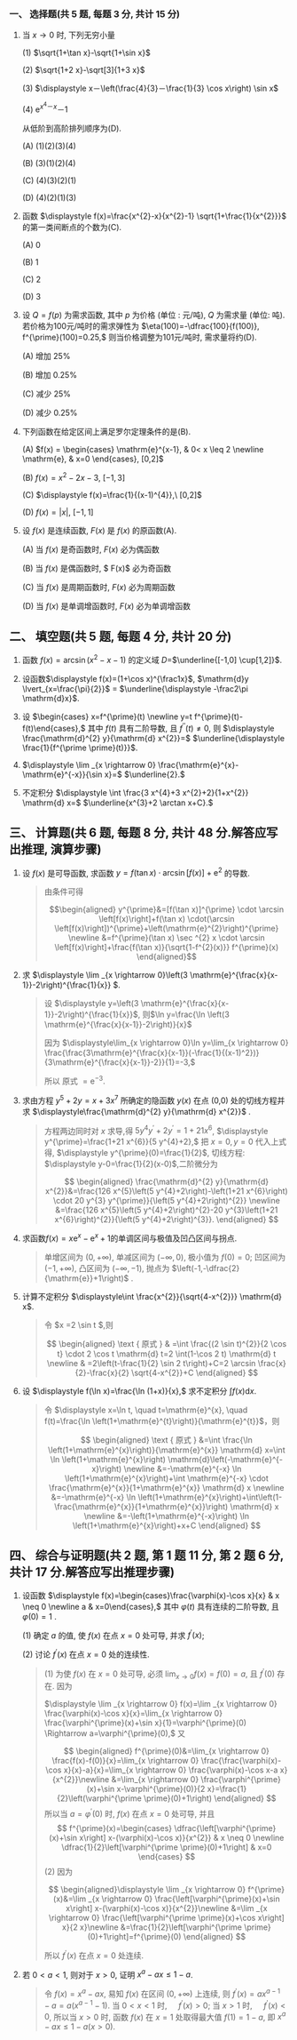 ### 一、 选择题(共 5 题,  每题 3 分,  共计 15 分)

1. 当 $x \rightarrow 0$ 时, 下列无穷小量

   (1) $\sqrt{1+\tan x}-\sqrt{1+\sin x}$

   (2) $\sqrt{1+2 x}-\sqrt[3]{1+3 x}$ 

   (3) $\displaystyle x－\left(\frac{4}{3}－\frac{1}{3} \cos x\right) \sin x$

   (4) $\displaystyle \mathrm{e}^{x^4－ x}－1$

   从低阶到高阶排列顺序为(D).

   (A) (1)(2)(3)(4)

   (B) (3)(1)(2)(4)

   (C) (4)(3)(2)(1)

   (D) (4)(2)(1)(3)




2. 函数 $\displaystyle f(x)=\frac{x^{2}-x}{x^{2}-1} \sqrt{1+\frac{1}{x^{2}}}$ 的第一类间断点的个数为(C).

   (A) 0   

   (B) 1  

   (C) 2  

   (D) 3

   

3. 设 $Q=f(p)$ 为需求函数, 其中 $p$ 为价格 (单位 : 元/吨), $Q$ 为需求量 (单位:  吨). 若价格为100元/吨时的需求弹性为 $\eta(100)=-\dfrac{100}{f(100)}, f^{\prime}(100)=0.25,$ 则当价格调整为101元/吨时, 需求量将约(D).

   (A) 增加 $25 \%$

   (B) 增加 $0.25 \%$

   (C) 减少 $25 \%$

   (D) 减少 $0.25 \%$

   

4. 下列函数在给定区间上满足罗尔定理条件的是(B).

   (A) $f(x) = \begin{cases} \mathrm{e}^{x-1}, & 0< x \leq 2 \newline  \mathrm{e}, & x=0 \end{cases}, [0,2]$ 

   (B) $f(x)=x^{2}-2 x-3, \ [-1,3]$

   (C) $\displaystyle f(x)=\frac{1}{(x-1)^{4}},\ [0,2]$

   (D) $f(x)=\lvert x\rvert,\ [-1,1]$

   

5. 设 $f(x)$ 是连续函数, $F(x)$ 是 $f(x)$ 的原函数(A).

   (A) 当 $f(x)$ 是奇函数时, $F(x)$ 必为偶函数

   (B) 当 $f(x)$ 是偶函数时, $ F(x)$ 必为奇函数

   (C) 当 $f(x)$ 是周期函数时, $F(x)$ 必为周期函数

   (D) 当 $f(x)$ 是单调增函数时, $F(x)$ 必为单调增函数

 


## 二、 填空题(共 5 题,  每题 4 分,  共计 20 分)

1. 函数 $f(x)=\arcsin \left(x^{2}-x-1\right)$ 的定义域 $D=$$\underline{[-1,0] \cup[1,2]}$.




2. 设函数$\displaystyle f(x)=(1+\cos x)^{\frac1x}$, $\mathrm{d}y \lvert_{x=\frac{\pi}{2}}$ = $\underline{\displaystyle -\frac2\pi \mathrm{d}x}$.

 

3. 设 $\begin{cases} x=f^{\prime}(t) \newline y=t f^{\prime}(t)-f(t)\end{cases},$ 其中 $f(t)$ 具有二阶导数, 且 $f^{\prime \prime}(t) \neq 0,$ 则 $\displaystyle \frac{\mathrm{d}^{2} y}{\mathrm{d} x^{2}}=$ $\underline{\displaystyle \frac{1}{f^{\prime \prime}(t)}}$.

 

4. $\displaystyle  \lim _{x \rightarrow 0} \frac{\mathrm{e}^{x}-\mathrm{e}^{-x}}{\sin x}=$ $\underline{2}.$

   


5. 不定积分 $\displaystyle \int \frac{3 x^{4}+3 x^{2}+2}{1+x^{2}} \mathrm{d} x=$ $\underline{x^{3}+2 \arctan x+C}.$



## 三、 计算题(共 6 题,  每题 8 分,  共计 48 分.解答应写出推理,  演算步骤)


1. 设 $f(x)$ 是可导函数, 求函数 $y=f(\tan x) \cdot \arcsin \left[f(x)\right]+\mathrm{e}^{2}$ 的导数.

   > 由条件可得
   > 
   > $$\begin{aligned}
   > 	y^{\prime}&=[f(\tan x)]^{\prime} \cdot \arcsin \left[f(x)\right]+f(\tan x) \cdot(\arcsin \left[f(x)\right])^{\prime}+\left(\mathrm{e}^{2}\right)^{\prime} \newline
   > 	&=f^{\prime}(\tan x) \sec ^{2} x \cdot \arcsin \left[f(x)\right]+\frac{f(\tan x)}{\sqrt{1-f^{2}(x)}} f^{\prime}(x)
   > 	\end{aligned}$$
   >
   > 


2. 求  $\displaystyle \lim _{x \rightarrow 0}\left(3 \mathrm{e}^{\frac{x}{x-1}}-2\right)^{\frac{1}{x}} $.

   > 设 $\displaystyle y=\left(3 \mathrm{e}^{\frac{x}{x-1}}-2\right)^{\frac{1}{x}}$, 则$\ln y=\frac{\ln \left(3 \mathrm{e}^{\frac{x}{x-1}}-2\right)}{x}$
   >
   > 因为 $\displaystyle\lim_{x \rightarrow 0}\ln y=\lim_{x \rightarrow 0} \frac{\frac{3\mathrm{e}^{\frac{x}{x-1}}(-\frac{1}{(x-1)^2})}{3\mathrm{e}^{\frac{x}{x-1}}-2}}{1}=-3,$
   >
   > 所以 原式 $=\mathrm{e}^{-3}$.	
   > 	


3. 求由方程 $y^{5}+2 y=x+3 x^{7}$ 所确定的隐函数 $y(x)$ 在点 (0,0) 处的切线方程并求 $\displaystyle\frac{\mathrm{d}^{2} y}{\mathrm{d} x^{2}}$ .

   > 方程两边同时对 $x$ 求导,得 $5 y^{4} y^{\prime}+2 y^{\prime}=1+21 x^{6}$, 
   > $\displaystyle y^{\prime}=\frac{1+21 x^{6}}{5 y^{4}+2},$ 把 $x=0, y=0$ 代入上式得, $\displaystyle y^{\prime}(0)=\frac{1}{2}$,
   > 切线方程: $\displaystyle y-0=\frac{1}{2}(x-0)$,二阶微分为
   > 
   > $$
   > \begin{aligned}
   > 	\frac{\mathrm{d}^{2} y}{\mathrm{d} x^{2}}&=\frac{126 x^{5}\left(5 y^{4}+2\right)-\left(1+21 x^{6}\right) \cdot 20 y^{3} y^{\prime}}{\left(5 y^{4}+2\right)^{2}} \newline
   >    &=\frac{126 x^{5}\left(5 y^{4}+2\right)^{2}-20 y^{3}\left(1+21 x^{6}\right)^{2}}{\left(5 y^{4}+2\right)^{3}}.
   > 	\end{aligned}
   > $$
   >
   >

4. 求函数$f(x)=x\mathrm{e}^x-\mathrm{e}^x+1$的单调区间与极值及凹凸区间与拐点.

   > 单增区间为 $(0,+\infty),$ 单减区间为 $(-\infty, 0),$ 极小值为 $f(0)=0$;
   > 凹区间为 $(-1,+\infty),$ 凸区间为 $(-\infty,-1),$ 抛点为 $\left(-1,-\dfrac{2}{\mathrm{e}}+1\right)$ .

5. 计算不定积分 $\displaystyle\int \frac{x^{2}}{\sqrt{4-x^{2}}} \mathrm{d} x$.

   > 令  $x =2 \sin t $,则
   > 
   > $$
   > \begin{aligned}
   > \text { 原式 } & =\int \frac{(2 \sin t)^{2}}{2 \cos t} \cdot 2 \cos t \mathrm{d} t=2 \int(1-\cos 2 t) \mathrm{d} t \newline
   >  & =2\left(t-\frac{1}{2} \sin 2 t\right)+C=2 \arcsin \frac{x}{2}-\frac{x}{2} \sqrt{4-x^{2}}+C
   > \end{aligned}
   > $$
   >


6. 设 $\displaystyle f(\ln x)=\frac{\ln (1+x)}{x},$ 求不定积分 $\displaystyle\int f(x) \mathrm{d} x$.

   > 令 $\displaystyle x=\ln t, \quad t=\mathrm{e}^{x}, \quad f(t)=\frac{\ln \left(1+\mathrm{e}^{t}\right)}{\mathrm{e}^{t}}$，则
   >
   > $$
   > \begin{aligned}
   > \text { 原式 } &=\int \frac{\ln \left(1+\mathrm{e}^{x}\right)}{\mathrm{e}^{x}} \mathrm{d} x=\int \ln \left(1+\mathrm{e}^{x}\right) \mathrm{d}\left(-\mathrm{e}^{-x}\right) \newline
   > &=-\mathrm{e}^{-x} \ln \left(1+\mathrm{e}^{x}\right)+\int \mathrm{e}^{-x} \cdot \frac{\mathrm{e}^{x}}{1+\mathrm{e}^{x}} \mathrm{d} x \newline
   > &=-\mathrm{e}^{-x} \ln \left(1+\mathrm{e}^{x}\right)+\int\left(1-\frac{\mathrm{e}^{x}}{1+\mathrm{e}^{x}}\right) \mathrm{d} x \newline
   > &=-\left(1+\mathrm{e}^{-x}\right) \ln \left(1+\mathrm{e}^{x}\right)+x+C
   > \end{aligned}
   > $$
   >

## 四、 综合与证明题(共 2 题,  第 1 题 11 分,  第 2 题 6 分,  共计 17 分.解答应写出推理步骤)

1. 设函数 $\displaystyle f(x)=\begin{cases}\frac{\varphi(x)-\cos x}{x} & x \neq 0 \newline a & x=0\end{cases},$ 其中 $\varphi(t)$ 具有连续的二阶导数, 且 $\varphi(0)=1$ .

   (1) 确定 $a$ 的值, 使 $f(x)$ 在点 $x=0$ 处可导, 并求 $f^{\prime}(x)$;

   (2) 讨论 $f^{\prime}(x)$ 在点 $x=0$ 处的连续性.

   > (1) 为使 $f(x)$ 在 $x=0$ 处可导, 必须 $\displaystyle \lim_{x \rightarrow 0} f(x)=f(0)=a,$ 且 $f^{\prime}(0)$ 存在.
   >  因为
   >  
   > $\displaystyle \lim _{x \rightarrow 0} f(x)=\lim _{x \rightarrow 0} \frac{\varphi(x)-\cos x}{x}=\lim_{x \rightarrow 0} \frac{\varphi^{\prime}(x)+\sin x}{1}=\varphi^{\prime}(0) \Rightarrow a=\varphi^{\prime}(0),$
   > 又
   > 
   > $$
   > \begin{aligned} f^{\prime}(0)&=\lim_{x \rightarrow 0} \frac{f(x)-f(0)}{x}=\lim_{x \rightarrow 0} \frac{\frac{\varphi(x)-\cos x}{x}-a}{x}=\lim_{x \rightarrow 0} \frac{\varphi(x)-\cos x-a x}{x^{2}}\newline
   > 	&=\lim_{x \rightarrow 0} \frac{\varphi^{\prime}(x)+\sin x-\varphi^{\prime}(0)}{2 x}=\frac{1}{2}\left(\varphi^{\prime \prime}(0)+1\right)
   > 	\end{aligned}
   > $$
   > 所以当 $a=\varphi^{\prime}(0)$ 时, $f(x)$ 在点 $x=0$ 处可导, 并且
   > $$
   > f^{\prime}(x)=\begin{cases}
   > 	\dfrac{\left[\varphi^{\prime}(x)+\sin x\right] x-(\varphi(x)-\cos x)}{x^{2}} & x \neq 0 \newline
   > 	\dfrac{1}{2}\left[\varphi^{\prime \prime}(0)+1\right] & x=0
   > 	\end{cases}
   > $$
   > (2) 因为 
   > 
   > $$
   > \begin{aligned}\displaystyle \lim _{x \rightarrow 0} f^{\prime}(x)&=\lim _{x \rightarrow 0} \frac{\left[\varphi^{\prime}(x)+\sin x\right] x-(\varphi(x)-\cos x)}{x^{2}}\newline &=\lim _{x \rightarrow 0} \frac{\left[\varphi^{\prime \prime}(x)+\cos x\right] x}{2 x}\newline
   > &=\frac{1}{2}\left[\varphi^{\prime \prime}(0)+1\right]=f^{\prime}(0)
   > \end{aligned}
   > $$
   >
   > 所以 $f^{\prime}(x)$ 在点 $x=0$ 处连续.


2. 若 $0< a < 1,$ 则对于 $x>0,$ 证明 $x^{a}-a x \leq 1-a$.

   > 令 $f(x)=x^{a}-a x,$ 易知 $f(x)$ 在区间 $(0,+\infty)$ 上连续, 则 $f^{\prime}(x)=a x^{a-1}-a=a\left(x^{a-1}-1\right).$
   > 当 $0<x<1$ 时, $\quad f^{\prime}(x)>0 ;$ 当 $x>1$ 时, $\quad f^{\prime}(x)<0$, 所以当 $x>0$ 时, 函数 $f(x)$ 在 $x=1$ 处取得最大值 $f(1)=1-a,$ 即 $x^{a}-a x \leq 1-a(x>0).$



